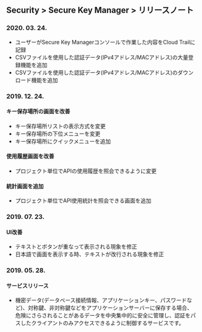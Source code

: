 ## Security > Secure Key Manager > リリースノート

### 2020. 03. 24.
* ユーザーがSecure Key Managerコンソールで作業した内容をCloud Trailに記録
* CSVファイルを使用した認証データ(IPv4アドレス/MACアドレス)の大量登録機能を追加
* CSVファイルを使用した認証データ(IPv4アドレス/MACアドレス)のダウンロード機能を追加

### 2019. 12. 24.

#### キー保存場所の画面を改善
* キー保存場所リストの表示方式を変更
* キー保存場所の下位メニューを変更
* キー保存場所にクイックメニューを追加

#### 使用履歴画面を改善
* プロジェクト単位でAPIの使用履歴を照会できるように変更

#### 統計画面を追加
* プロジェクト単位でAPI使用統計を照会できる画面を追加

### 2019. 07. 23.

#### UI改善
* テキストとボタンが重なって表示される現象を修正
* 日本語で画面を表示する時、テキストが改行される現象を修正

### 2019. 05. 28.

#### サービスリリース
* 機密データ(データベース接続情報、アプリケーションキー、パスワードなど)、対称鍵、非対称鍵などをアプリケーションサーバーに保存する場合、危険にさらされることがあるデータを中央集中的に安全に管理し、認証をパスしたクライアントのみアクセスできるように制御するサービスです。
